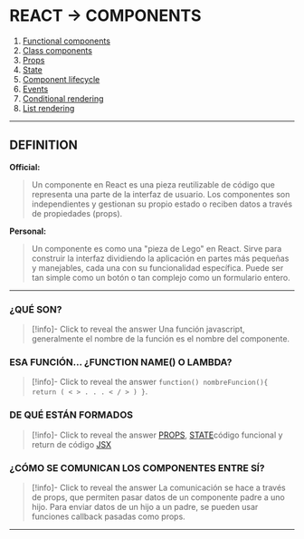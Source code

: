 # REACT -> COMPONENTS
1. [Functional components](componentes_funcionales.md)
2. [Class components](componentes_clase.md)
3. [Props](react_props.md)
4. [State](state.md)
5. [Component lifecycle](ciclo_vida_componentes.md)
6. [Events](eventosReact.md)
7. [Conditional rendering](renderizado_condicional.md)
8. [List rendering](renderizado_listas.md)
- - - 
## DEFINITION
**Official:**
> Un componente en React es una pieza reutilizable de código que representa una parte de la interfaz de usuario. Los componentes son independientes y gestionan su propio estado o reciben datos a través de propiedades (props).

**Personal:**
>Un componente es como una "pieza de Lego" en React. Sirve para construir la interfaz dividiendo la aplicación en partes más pequeñas y manejables, cada una con su funcionalidad específica. Puede ser tan simple como un botón o tan complejo como un formulario entero.

- - - 
### ¿QUÉ SON?
> [!info]- Click to reveal the answer
Una función javascript, generalmente el nombre de la función es el nombre del componente.

### ESA FUNCIÓN... ¿FUNCTION NAME() O LAMBDA?
> [!info]- Click to reveal the answer
```function() nombreFuncion(){ return ( < > . . . < / > ) }```. 
### DE QUÉ ESTÁN FORMADOS
> [!info]- Click to reveal the answer
  [PROPS](react_props.md), [STATE](react_state.md)código funcional y return de código [JSX](react_jsx.md)
### **¿CÓMO SE COMUNICAN LOS COMPONENTES ENTRE SÍ?**
> [!info]- Click to reveal the answer
La comunicación se hace a través de props, que permiten pasar datos de un componente padre a uno hijo. Para enviar datos de un hijo a un padre, se pueden usar funciones callback pasadas como props.
- - - 




